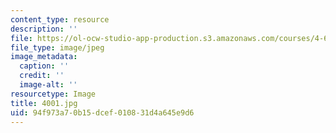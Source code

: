 ```yaml
---
content_type: resource
description: ''
file: https://ol-ocw-studio-app-production.s3.amazonaws.com/courses/4-614-religious-architecture-and-islamic-cultures-fall-2002/94f973a70b15dcef010831d4a645e9d6_4001.jpg
file_type: image/jpeg
image_metadata:
  caption: ''
  credit: ''
  image-alt: ''
resourcetype: Image
title: 4001.jpg
uid: 94f973a7-0b15-dcef-0108-31d4a645e9d6
---
```

